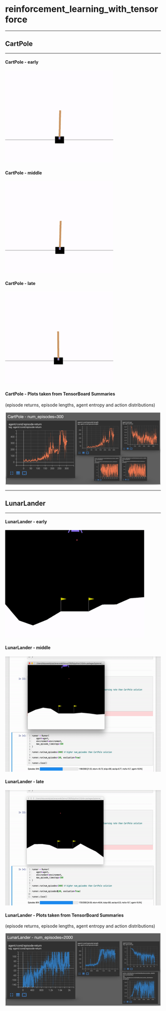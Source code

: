 # reinforcement_learning_with_tensorforce


---
## CartPole
---

#### CartPole - early

<img src='results/CartPole/CartPole-early.gif' width='350' height='300' />

#### CartPole - middle

<img src='results/CartPole/CartPole-middle.gif' width='350' height='300' />

#### CartPole - late

<img src='results/CartPole/CartPole-late.gif' width='350' height='300' />


#### CartPole - Plots taken from TensorBoard Summaries
(episode returns, episode lengths, agent entropy and action distributions)

<img src='results/CartPole/CartPole-summary_plots.png' /> 

---
## LunarLander
---

#### LunarLander - early

<img src='results/LunarLander/LunarLander-early.gif' width='450' height='350' />

#### LunarLander - middle

<img src='results/LunarLander/LunarLander-middle.gif' width='550' height='375' />

#### LunarLander - late

<img src='results/LunarLander/LunarLander-late.gif' width='550' height='375' />


#### LunarLander - Plots taken from TensorBoard Summaries
(episode returns, episode lengths, agent entropy and action distributions)

<img src='results/LunarLander/LunarLander-summary_plots.png' /> 
